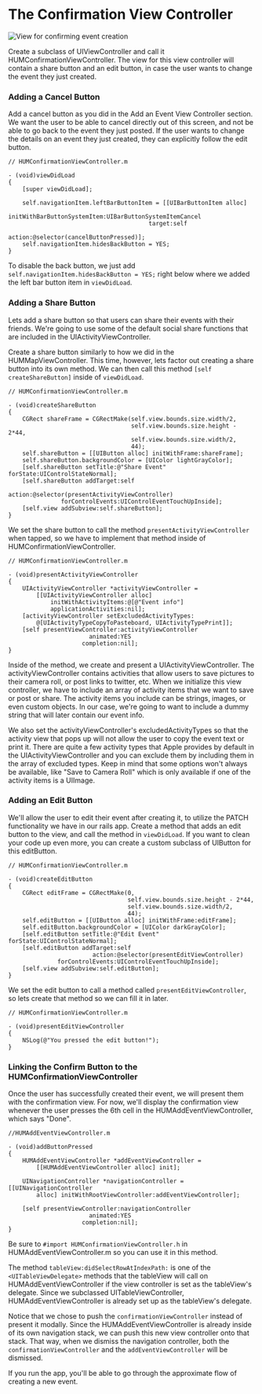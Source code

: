 # The Confirmation View Controller

![View for confirming event creation](images/ios_app_skeleton_3.png)

Create a subclass of UIViewController and call it HUMConfirmationViewController. The view for this view controller will contain a share button and an edit button, in case the user wants to change the event they just created.

### Adding a Cancel Button

Add a cancel button as you did in the Add an Event View Controller section. We want the user to be able to cancel directly out of this screen, and not be able to go back to the event they just posted. If the user wants to change the details on an event they just created, they can explicitly follow the edit button.

    // HUMConfirmationViewController.m

    - (void)viewDidLoad
    {
        [super viewDidLoad];
        
        self.navigationItem.leftBarButtonItem = [[UIBarButtonItem alloc]
                       initWithBarButtonSystemItem:UIBarButtonSystemItemCancel
                                            target:self
                                            action:@selector(cancelButtonPressed)];
        self.navigationItem.hidesBackButton = YES;
    }

To disable the back button, we just add `self.navigationItem.hidesBackButton = YES;` right below where we added the left bar button item in `viewDidLoad`.

### Adding a Share Button

Lets add a share button so that users can share their events with their friends. We're going to use some of the default social share functions that are included in the UIActivityViewController.

Create a share button similarly to how we did in the HUMMapViewController. This time, however, lets factor out creating a share button into its own method. We can then call this method `[self createShareButton]` inside of `viewDidLoad`.

    // HUMConfirmationViewController.m

    - (void)createShareButton
    {
        CGRect shareFrame = CGRectMake(self.view.bounds.size.width/2,
                                       self.view.bounds.size.height - 2*44,
                                       self.view.bounds.size.width/2,
                                       44);
        self.shareButton = [[UIButton alloc] initWithFrame:shareFrame];
        self.shareButton.backgroundColor = [UIColor lightGrayColor];
        [self.shareButton setTitle:@"Share Event" forState:UIControlStateNormal];
        [self.shareButton addTarget:self
                             action:@selector(presentActivityViewController)
                   forControlEvents:UIControlEventTouchUpInside];
        [self.view addSubview:self.shareButton];
    }
    
We set the share button to call the method `presentActivityViewController` when tapped, so we have to implement that method inside of HUMConfirmationViewController.

    // HUMConfirmationViewController.m

    - (void)presentActivityViewController
    {
        UIActivityViewController *activityViewController =
            [[UIActivityViewController alloc]
                initWithActivityItems:@[@"Event info"]
                applicationActivities:nil];
        [activityViewController setExcludedActivityTypes:
            @[UIActivityTypeCopyToPasteboard, UIActivityTypePrint]];
        [self presentViewController:activityViewController
                           animated:YES
                         completion:nil];
    }

Inside of the method, we create and present a UIActivityViewController. The activityViewController contains activities that allow users to save pictures to their camera roll, or post links to twitter, etc. When we initialize this view controller, we have to include an array of activity items that we want to save or post or share. The activity items you include can be strings, images, or even custom objects. In our case, we're going to want to include a dummy string that will later contain our event info.

We also set the activityViewController's excludedActivityTypes so that the activity view that pops up will not allow the user to copy the event text or print it. There are quite a few activity types that Apple provides by default in the UIActivityViewController and you can exclude them by including them in the array of excluded types. Keep in mind that some options won't always be available, like "Save to Camera Roll" which is only available if one of the activity items is a UIImage.

### Adding an Edit Button

We'll allow the user to edit their event after creating it, to utilize the PATCH functionality we have in our rails app. Create a method that adds an edit button to the view, and call the method in `viewDidLoad`. If you want to clean your code up even more, you can create a custom subclass of UIButton for this editButton.

    // HUMConfirmationViewController.m

    - (void)createEditButton
    {
        CGRect editFrame = CGRectMake(0,
                                      self.view.bounds.size.height - 2*44,
                                      self.view.bounds.size.width/2,
                                      44);
        self.editButton = [[UIButton alloc] initWithFrame:editFrame];
        self.editButton.backgroundColor = [UIColor darkGrayColor];
        [self.editButton setTitle:@"Edit Event" forState:UIControlStateNormal];
        [self.editButton addTarget:self
                            action:@selector(presentEditViewController)
                  forControlEvents:UIControlEventTouchUpInside];
        [self.view addSubview:self.editButton];
    }
    
We set the edit button to call a method called `presentEditViewController`, so lets create that method so we can fill it in later.
    
    // HUMConfirmationViewController.m
    
	- (void)presentEditViewController
	{
    	NSLog(@"You pressed the edit button!");
	}

### Linking the Confirm Button to the HUMConfirmationViewController

Once the user has successfully created their event, we will present them with the confirmation view. For now, we'll display the confirmation view whenever the user presses the 6th cell in the HUMAddEventViewController, which says "Done".

	//HUMAddEventViewController.m

    - (void)addButtonPressed
    {
        HUMAddEventViewController *addEventViewController =
            [[HUMAddEventViewController alloc] init];
            
        UINavigationController *navigationController = [[UINavigationController
            alloc] initWithRootViewController:addEventViewController];
            
        [self presentViewController:navigationController
                           animated:YES
                         completion:nil];
    }
    
Be sure to `#import HUMConfirmationViewController.h` in HUMAddEventViewController.m so you can use it in this method.

The method `tableView:didSelectRowAtIndexPath:` is one of the `<UITableViewDelegate>` methods that the tableView will call on HUMAddEventViewController if the view controller is set as the tableView's delegate. Since we subclassed UITableViewController, HUMAddEventViewController is already set up as the tableView's delegate.

Notice that we chose to push the `confirmationViewController` instead of present it modally. Since the HUMAddEventViewController is already inside of its own navigation stack, we can push this new view controller onto that stack. That way, when we dismiss the navigation controller, both the `confirmationViewController` and the `addEventViewController` will be dismissed.

If you run the app, you'll be able to go through the approximate flow of creating a new event.

